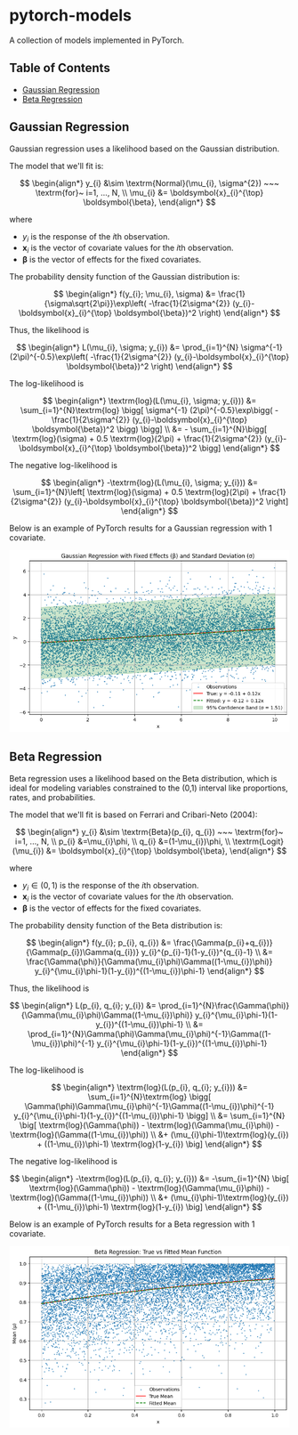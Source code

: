 # pytorch-models

A collection of models implemented in PyTorch.

## Table of Contents
- [Gaussian Regression](#gaussian-regression)
- [Beta Regression](#beta-regression)

## Gaussian Regression

Gaussian regression uses a likelihood based on the Gaussian distribution.

The model that we'll fit is:

$$
\begin{align*}
y_{i} &\sim \textrm{Normal}(\mu_{i}, \sigma^{2}) ~~~ \textrm{for}~ i=1, ..., N, \\
\mu_{i} &= \boldsymbol{x}_{i}^{\top} \boldsymbol{\beta}, 
\end{align*}
$$

where 

* $y_{i}$ is the response of the $i\textrm{th}$ observation.
* $\boldsymbol{x}_{i}$ is the vector of covariate values for the $i\textrm{th}$ observation.
* $\boldsymbol{\beta}$ is the vector of effects for the fixed covariates.

The probability density function of the Gaussian distribution is:

$$
\begin{align*}
f(y_{i}; \mu_{i}, \sigma) &= \frac{1}{\sigma\sqrt{2\pi}}\exp\left( -\frac{1}{2\sigma^{2}} (y_{i}-\boldsymbol{x}_{i}^{\top} \boldsymbol{\beta})^2 \right)
\end{align*}
$$

Thus, the likelihood is 

$$
\begin{align*}
L(\mu_{i}, \sigma; y_{i}) &= \prod_{i=1}^{N} \sigma^{-1} (2\pi)^{-0.5}\exp\left( -\frac{1}{2\sigma^{2}} (y_{i}-\boldsymbol{x}_{i}^{\top} \boldsymbol{\beta})^2 \right)
\end{align*}
$$

The log-likelihood is 

$$
\begin{align*}
\textrm{log}(L(\mu_{i}, \sigma; y_{i})) &= \sum_{i=1}^{N}\textrm{log} \bigg[ \sigma^{-1} (2\pi)^{-0.5}\exp\bigg( -\frac{1}{2\sigma^{2}} (y_{i}-\boldsymbol{x}_{i}^{\top} \boldsymbol{\beta})^2 \bigg) \bigg] \\
&= - \sum_{i=1}^{N}\bigg[ \textrm{log}(\sigma) + 0.5 \textrm{log}(2\pi) + \frac{1}{2\sigma^{2}} (y_{i}-\boldsymbol{x}_{i}^{\top} \boldsymbol{\beta})^2 \bigg]
\end{align*}
$$

The negative log-likelihood is 

$$
\begin{align*}
-\textrm{log}(L(\mu_{i}, \sigma; y_{i})) &= \sum_{i=1}^{N}\left[ \textrm{log}(\sigma) + 0.5 \textrm{log}(2\pi) + \frac{1}{2\sigma^{2}} (y_{i}-\boldsymbol{x}_{i}^{\top} \boldsymbol{\beta})^2 \right]
\end{align*}
$$

Below is an example of PyTorch results for a Gaussian regression with 1 covariate.

![GaussianRegression](assets/GaussianRegression.png)

## Beta Regression

Beta regression uses a likelihood based on the Beta distribution, which is ideal for modeling variables constrained to the (0,1) interval like proportions, rates, and probabilities.

The model that we'll fit is based on Ferrari and Cribari-Neto (2004):

$$
\begin{align*}
y_{i} &\sim \textrm{Beta}(p_{i}, q_{i}) ~~~ \textrm{for}~ i=1, ..., N, \\
p_{i} &=\mu_{i}\phi, \\
q_{i} &=(1-\mu_{i})\phi, \\
\textrm{Logit}(\mu_{i}) &= \boldsymbol{x}_{i}^{\top} \boldsymbol{\beta}, 
\end{align*}
$$

where 

* $y_{i} \in (0, 1)$ is the response of the $i\textrm{th}$ observation.
* $\boldsymbol{x}_{i}$ is the vector of covariate values for the $i\textrm{th}$ observation.
* $\boldsymbol{\beta}$ is the vector of effects for the fixed covariates.

The probability density function of the Beta distribution is:

$$
\begin{align*}
f(y_{i}; p_{i}, q_{i}) &= \frac{\Gamma(p_{i}+q_{i})}{\Gamma(p_{i})\Gamma(q_{i})} y_{i}^{p_{i}-1}(1-y_{i})^{q_{i}-1} \\
&= \frac{\Gamma(\phi)}{\Gamma(\mu_{i}\phi)\Gamma((1-\mu_{i})\phi)} y_{i}^{\mu_{i}\phi-1}(1-y_{i})^{(1-\mu_{i})\phi-1}
\end{align*}
$$

Thus, the likelihood is 

$$
\begin{align*}
L(p_{i}, q_{i}; y_{i}) &= \prod_{i=1}^{N}\frac{\Gamma(\phi)}{\Gamma(\mu_{i}\phi)\Gamma((1-\mu_{i})\phi)} y_{i}^{\mu_{i}\phi-1}(1-y_{i})^{(1-\mu_{i})\phi-1} \\
&= \prod_{i=1}^{N}\Gamma(\phi)\Gamma(\mu_{i}\phi)^{-1}\Gamma((1-\mu_{i})\phi)^{-1} y_{i}^{\mu_{i}\phi-1}(1-y_{i})^{(1-\mu_{i})\phi-1}
\end{align*}
$$

The log-likelihood is 

$$
\begin{align*}
\textrm{log}(L(p_{i}, q_{i}; y_{i})) &= \sum_{i=1}^{N}\textrm{log} \bigg[ \Gamma(\phi)\Gamma(\mu_{i}\phi)^{-1}\Gamma((1-\mu_{i})\phi)^{-1} y_{i}^{\mu_{i}\phi-1}(1-y_{i})^{(1-\mu_{i})\phi-1} \bigg] \\
&= \sum_{i=1}^{N} \big[ \textrm{log}(\Gamma(\phi)) - \textrm{log}(\Gamma(\mu_{i}\phi)) - \textrm{log}(\Gamma((1-\mu_{i})\phi)) \\
&+ (\mu_{i}\phi-1)\textrm{log}(y_{i}) + ((1-\mu_{i})\phi-1) \textrm{log}(1-y_{i}) \big]
\end{align*}
$$

The negative log-likelihood is 

$$
\begin{align*}
-\textrm{log}(L(p_{i}, q_{i}; y_{i})) &= -\sum_{i=1}^{N} \big[ \textrm{log}(\Gamma(\phi)) - \textrm{log}(\Gamma(\mu_{i}\phi)) - \textrm{log}(\Gamma((1-\mu_{i})\phi)) \\
&+ (\mu_{i}\phi-1)\textrm{log}(y_{i}) + ((1-\mu_{i})\phi-1) \textrm{log}(1-y_{i}) \big]
\end{align*}
$$

Below is an example of PyTorch results for a Beta regression with 1 covariate.

![BetaRegression](assets/BetaRegression.png)

